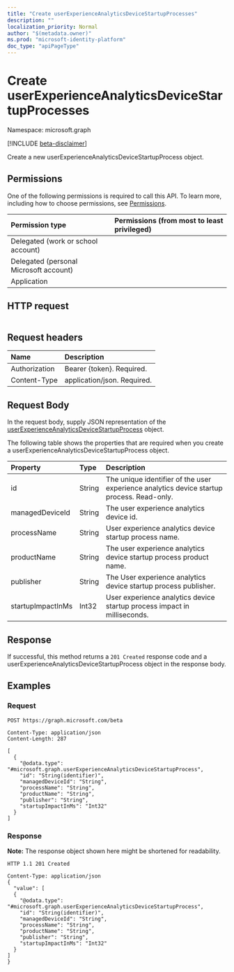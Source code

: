 ```yaml
---
title: "Create userExperienceAnalyticsDeviceStartupProcesses"
description: ""
localization_priority: Normal
author: "$(metadata.owner)"
ms.prod: "microsoft-identity-platform"
doc_type: "apiPageType"
---
```


# Create userExperienceAnalyticsDeviceStartupProcesses

Namespace: microsoft.graph

[!INCLUDE [beta-disclaimer](../../includes/beta-disclaimer.md)]

Create a new userExperienceAnalyticsDeviceStartupProcess object.

## Permissions

One of the following permissions is required to call this API. To learn more, including how to choose permissions, see [Permissions](/graph/permissions-reference).

| Permission type                        | Permissions (from most to least privileged) |
| :------------------------------------- | :------------------------------------------ |
| Delegated (work or school account)     |                                             |
| Delegated (personal Microsoft account) |                                             |
| Application                            |                                             |

## HTTP request

<!-- {
  "blockType": "ignored"
}
-->

```http

```

## Request headers

| Name          | Description                 |
| :------------ | :-------------------------- |
| Authorization | Bearer {token}. Required.   |
| Content-Type  | application/json. Required. |

## Request Body

In the request body, supply JSON representation of the [userExperienceAnalyticsDeviceStartupProcess](../resources/intune-userexperienceanalyticsdevicestartupprocess.md) object.

<!-- Actions and Functions -->

<!-- CRUD Methods -->

The following table shows the properties that are required when you create a userExperienceAnalyticsDeviceStartupProcess object.

| Property          | Type   | Description                                                                               |
| :---------------- | :----- | :---------------------------------------------------------------------------------------- |
| id                | String | The unique identifier of the user experience analytics device startup process. Read-only. |
| managedDeviceId   | String | The user experience analytics device id.                                                  |
| processName       | String | User experience analytics device startup process name.                                    |
| productName       | String | The user experience analytics device startup process product name.                        |
| publisher         | String | The User experience analytics device startup process publisher.                           |
| startupImpactInMs | Int32  | User experience analytics device startup process impact in milliseconds.                  |

## Response

If successful, this method returns a `201 Created` response code and a userExperienceAnalyticsDeviceStartupProcess object in the response body.

## Examples

### Request

<!-- {
  "blockType": "request",
  "name": "create_userexperienceanalyticsdevicestartupprocesses"
}
-->

```http
POST https://graph.microsoft.com/beta

Content-Type: application/json
Content-Length: 287

[
  {
    "@odata.type": "#microsoft.graph.userExperienceAnalyticsDeviceStartupProcess",
    "id": "String(identifier)",
    "managedDeviceId": "String",
    "processName": "String",
    "productName": "String",
    "publisher": "String",
    "startupImpactInMs": "Int32"
  }
]

```

### Response

**Note:** The response object shown here might be shortened for readability.

<!-- {
  "blockType": "response",
  "truncated": true,
  "@odata.type": "$(this.ReturnTypeFullName)"
}
-->

```http
HTTP 1.1 201 Created

Content-Type: application/json
{
  "value": [
  {
    "@odata.type": "#microsoft.graph.userExperienceAnalyticsDeviceStartupProcess",
    "id": "String(identifier)",
    "managedDeviceId": "String",
    "processName": "String",
    "productName": "String",
    "publisher": "String",
    "startupImpactInMs": "Int32"
  }
]
}

```